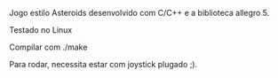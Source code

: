 Jogo estilo Asteroids desenvolvido com C/C++ e a biblioteca allegro 5.

Testado no Linux

Compilar com ./make

Para rodar, necessita estar com joystick plugado ;).
